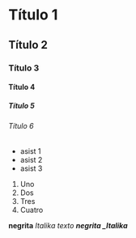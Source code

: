 # Título 1
## Título 2
### Título 3
#### Título 4
##### Título 5 
###### Título 6 
* asist 1
* asist 2
* asist 3
1. Uno
2.  Dos
3.  Tres
4.  Cuatro

**negrita**
_Italika texto_
***negrita _Italika***


